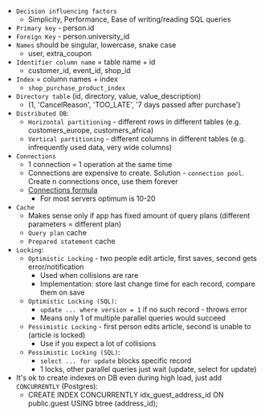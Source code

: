 * `Decision influencing factors`
    * Simplicity, Performance, Ease of writing/reading SQL queries
* `Primary key` - person.id
* `Foreign Key` - person.university_id
* `Names` should be singular, lowercase, snake case
    * user, extra_coupon
* `Identifier column name` = table name + id
    * customer_id, event_id, shop_id
* `Index` = column names + index
    * `shop_purchase_product_index`
* `Directory table` (id, directory, value, value_description)
    * (1, 'CancelReason', 'TOO_LATE', '7 days passed after purchase')
* `Distributed DB`:
    * `Horizontal partitioning` - different rows in different tables (e.g. customers_europe, customers_africa)
    * `Vertical partitioning` - different columns in different tables (e.g. infrequently used data, very wide columns)
* `Connections`
    * 1 connection = 1 operation at the same time
    * Connections are expensive to create. Solution - `connection pool`. Create n connections once, use them forever
    * [Connections formula](https://stackoverflow.com/questions/28987540/why-does-hikaricp-recommend-fixed-size-pool-for-better-performance)
        * For most servers optimum is 10-20
* `Cache`
    * Makes sense only if app has fixed amount of query plans (different parameters = different plan)
    * `Query plan` cache
    * `Prepared statement` cache
* `Locking`:
    * `Optimistic Locking` - two people edit article, first saves, second gets error/notification
        * Used when collisions are rare
        * Implementation: store last change time for each record, compare them on save
    * `Optimistic Locking (SQL)`:
        * `update ... where version = 1` if no such record - throws error
        * Means only 1 of multiple parallel queries would succeed
    * `Pessimistic Locking` - first person edits article, second is unable to (article is locked)
        * Use if you expect a lot of collisions
    * `Pessimistic Locking (SQL)`:
        * `select ... for update` blocks specific record
        * 1 locks, other parallel queries just wait (update, select for update)
* It's ok to create indexes on DB even during high load, just add `CONCURRENTLY` (Postgres):
    * CREATE INDEX CONCURRENTLY idx_guest_address_id ON public.guest USING btree (address_id);

